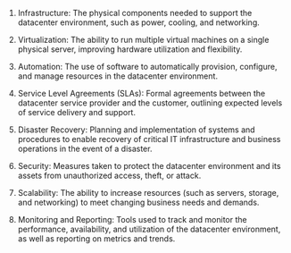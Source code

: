 1. Infrastructure: The physical components needed to support the datacenter environment, such as power, cooling, and networking.

2. Virtualization: The ability to run multiple virtual machines on a single physical server, improving hardware utilization and flexibility.

3. Automation: The use of software to automatically provision, configure, and manage resources in the datacenter environment.

4. Service Level Agreements (SLAs): Formal agreements between the datacenter service provider and the customer, outlining expected levels of service delivery and support.

5. Disaster Recovery: Planning and implementation of systems and procedures to enable recovery of critical IT infrastructure and business operations in the event of a disaster.

6. Security: Measures taken to protect the datacenter environment and its assets from unauthorized access, theft, or attack.

7. Scalability: The ability to increase resources (such as servers, storage, and networking) to meet changing business needs and demands.

8. Monitoring and Reporting: Tools used to track and monitor the performance, availability, and utilization of the datacenter environment, as well as reporting on metrics and trends.
